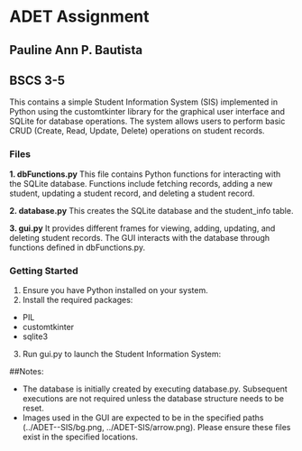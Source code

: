 # ADET Assignment 
## Pauline Ann P. Bautista
## BSCS 3-5

This contains a simple Student Information System (SIS) implemented in Python using the customtkinter library for the graphical user interface and SQLite for database operations. The system allows users to perform basic CRUD (Create, Read, Update, Delete) operations on student records.

### Files
**1. dbFunctions.py**
This file contains Python functions for interacting with the SQLite database. Functions include fetching records, adding a new student, updating a student record, and deleting a student record.

**2. database.py**
This creates the SQLite database and the student_info table.

**3. gui.py**
It provides different frames for viewing, adding, updating, and deleting student records. The GUI interacts with the database through functions defined in dbFunctions.py.

### Getting Started
1. Ensure you have Python installed on your system.
2. Install the required packages:
- PIL
- customtkinter
- sqlite3
3. Run gui.py to launch the Student Information System:

##Notes:
- The database is initially created by executing database.py. Subsequent executions are not required unless the database structure needs to be reset.
- Images used in the GUI are expected to be in the specified paths (../ADET--SIS/bg.png, ../ADET-SIS/arrow.png). Please ensure these files exist in the specified locations.
